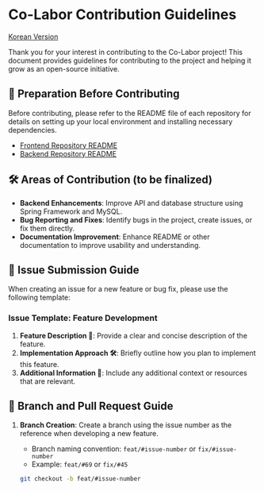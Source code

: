 # Co-Labor Contribution Guidelines
[Korean Version](https://github.com/Co-Labor-Project/Co-Labor-BE/blob/develop/CONTRIBUTING.md)

Thank you for your interest in contributing to the Co-Labor project! This document provides guidelines for contributing to the project and helping it grow as an open-source initiative.

## 📌 Preparation Before Contributing

Before contributing, please refer to the README file of each repository for details on setting up your local environment and installing necessary dependencies.

- [Frontend Repository README](https://github.com/Co-Labor-Project/Co-Labor-FE/blob/develop/README.md)
- [Backend Repository README](https://github.com/Co-Labor-Project/Co-Labor-BE/blob/develop/README.md)

## 🛠️ Areas of Contribution (to be finalized)

- **Backend Enhancements**: Improve API and database structure using Spring Framework and MySQL.
- **Bug Reporting and Fixes**: Identify bugs in the project, create issues, or fix them directly.
- **Documentation Improvement**: Enhance README or other documentation to improve usability and understanding.

## 📝 Issue Submission Guide

When creating an issue for a new feature or bug fix, please use the following template:

### Issue Template: Feature Development

1. **Feature Description 📘**: Provide a clear and concise description of the feature.
2. **Implementation Approach 🛠**: Briefly outline how you plan to implement this feature.
3. **Additional Information 📎**: Include any additional context or resources that are relevant.

## 🚀 Branch and Pull Request Guide

1. **Branch Creation**: Create a branch using the issue number as the reference when developing a new feature.
   - Branch naming convention: `feat/#issue-number` or `fix/#issue-number`
   - Example: `feat/#69` or `fix/#45`

   ```bash
   git checkout -b feat/#issue-number
